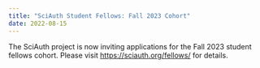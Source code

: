 ```yaml
---
title: "SciAuth Student Fellows: Fall 2023 Cohort"
date: 2022-08-15
---
```


The SciAuth project is now inviting applications for the Fall 2023 student fellows cohort. Please visit <https://sciauth.org/fellows/> for details.
